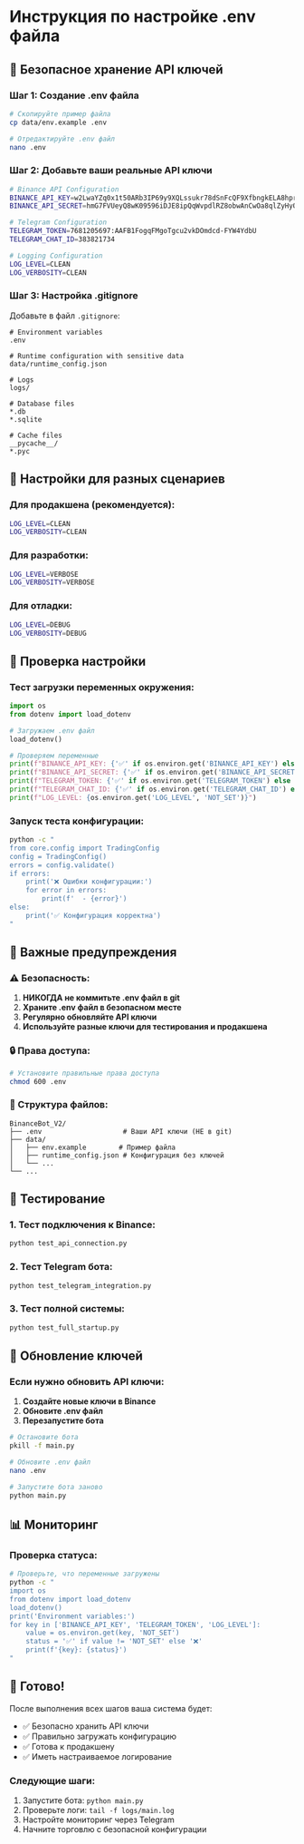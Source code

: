# Инструкция по настройке .env файла

## 🔐 Безопасное хранение API ключей

### Шаг 1: Создание .env файла

```bash
# Скопируйте пример файла
cp data/env.example .env

# Отредактируйте .env файл
nano .env
```

### Шаг 2: Добавьте ваши реальные API ключи

```bash
# Binance API Configuration
BINANCE_API_KEY=w2LwaYZq0x1t50ARb3IP69y9XQLssukr78dSnFcQF9XfbngkELA8hprvtTPAhX5S
BINANCE_API_SECRET=hmG7FVUeyQ8wK09596iDJE8ipQqWvpdlRZ8obwAnCwOa8qlZyHyO9fTvr6oQvMFD

# Telegram Configuration
TELEGRAM_TOKEN=7681205697:AAFB1FogqFMgoTgcu2vkDOmdcd-FYW4YdbU
TELEGRAM_CHAT_ID=383821734

# Logging Configuration
LOG_LEVEL=CLEAN
LOG_VERBOSITY=CLEAN
```

### Шаг 3: Настройка .gitignore

Добавьте в файл `.gitignore`:

```
# Environment variables
.env

# Runtime configuration with sensitive data
data/runtime_config.json

# Logs
logs/

# Database files
*.db
*.sqlite

# Cache files
__pycache__/
*.pyc
```

## 🎯 Настройки для разных сценариев

### Для продакшена (рекомендуется):
```bash
LOG_LEVEL=CLEAN
LOG_VERBOSITY=CLEAN
```

### Для разработки:
```bash
LOG_LEVEL=VERBOSE
LOG_VERBOSITY=VERBOSE
```

### Для отладки:
```bash
LOG_LEVEL=DEBUG
LOG_VERBOSITY=DEBUG
```

## 🔧 Проверка настройки

### Тест загрузки переменных окружения:

```python
import os
from dotenv import load_dotenv

# Загружаем .env файл
load_dotenv()

# Проверяем переменные
print(f"BINANCE_API_KEY: {'✅' if os.environ.get('BINANCE_API_KEY') else '❌'}")
print(f"BINANCE_API_SECRET: {'✅' if os.environ.get('BINANCE_API_SECRET') else '❌'}")
print(f"TELEGRAM_TOKEN: {'✅' if os.environ.get('TELEGRAM_TOKEN') else '❌'}")
print(f"TELEGRAM_CHAT_ID: {'✅' if os.environ.get('TELEGRAM_CHAT_ID') else '❌'}")
print(f"LOG_LEVEL: {os.environ.get('LOG_LEVEL', 'NOT_SET')}")
```

### Запуск теста конфигурации:

```bash
python -c "
from core.config import TradingConfig
config = TradingConfig()
errors = config.validate()
if errors:
    print('❌ Ошибки конфигурации:')
    for error in errors:
        print(f'  - {error}')
else:
    print('✅ Конфигурация корректна')
"
```

## 🚨 Важные предупреждения

### ⚠️ Безопасность:
1. **НИКОГДА не коммитьте .env файл в git**
2. **Храните .env файл в безопасном месте**
3. **Регулярно обновляйте API ключи**
4. **Используйте разные ключи для тестирования и продакшена**

### 🔒 Права доступа:
```bash
# Установите правильные права доступа
chmod 600 .env
```

### 📁 Структура файлов:
```
BinanceBot_V2/
├── .env                    # Ваши API ключи (НЕ в git)
├── data/
│   ├── env.example        # Пример файла
│   ├── runtime_config.json # Конфигурация без ключей
│   └── ...
└── ...
```

## 🧪 Тестирование

### 1. Тест подключения к Binance:
```bash
python test_api_connection.py
```

### 2. Тест Telegram бота:
```bash
python test_telegram_integration.py
```

### 3. Тест полной системы:
```bash
python test_full_startup.py
```

## 🔄 Обновление ключей

### Если нужно обновить API ключи:

1. **Создайте новые ключи в Binance**
2. **Обновите .env файл**
3. **Перезапустите бота**

```bash
# Остановите бота
pkill -f main.py

# Обновите .env файл
nano .env

# Запустите бота заново
python main.py
```

## 📊 Мониторинг

### Проверка статуса:
```bash
# Проверьте, что переменные загружены
python -c "
import os
from dotenv import load_dotenv
load_dotenv()
print('Environment variables:')
for key in ['BINANCE_API_KEY', 'TELEGRAM_TOKEN', 'LOG_LEVEL']:
    value = os.environ.get(key, 'NOT_SET')
    status = '✅' if value != 'NOT_SET' else '❌'
    print(f'{key}: {status}')
"
```

## 🎯 Готово!

После выполнения всех шагов ваша система будет:
- ✅ Безопасно хранить API ключи
- ✅ Правильно загружать конфигурацию
- ✅ Готова к продакшену
- ✅ Иметь настраиваемое логирование

### Следующие шаги:
1. Запустите бота: `python main.py`
2. Проверьте логи: `tail -f logs/main.log`
3. Настройте мониторинг через Telegram
4. Начните торговлю с безопасной конфигурации
